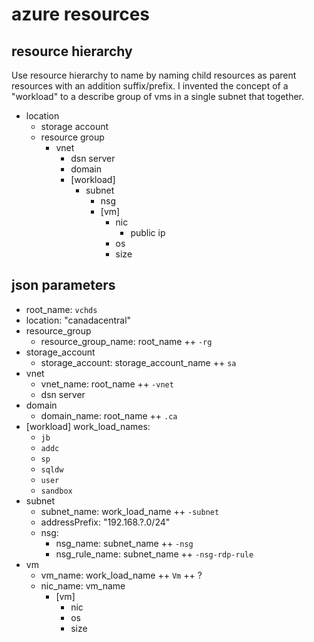 # azure resources

## resource hierarchy

Use resource hierarchy to name by naming child resources as parent resources with an addition suffix/prefix.
I invented the concept of a "workload" to a describe group of vms in a single subnet that together.

- location
  - storage account
  - resource group
    - vnet
      - dsn server
      - domain
      - [workload]
        - subnet
          - nsg
          - [vm]
            - nic
              - public ip
            - os
            - size



## json parameters

- root_name: `vchds`
- location: "canadacentral"
- resource_group
  - resource_group_name: root_name ++ `-rg`
- storage_account
  - storage_account: storage_account_name ++ `sa`
- vnet
  - vnet_name: root_name ++ `-vnet`
  - dsn server
- domain
  - domain_name: root_name ++ `.ca`
- [workload]
  work_load_names:
  - `jb`
  - `addc`
  - `sp`
  - `sqldw`
  - `user`
  - `sandbox`
- subnet
  - subnet_name: work_load_name ++ `-subnet`
  - addressPrefix: "192.168.?.0/24"
  - nsg:
    - nsg_name: subnet_name ++ `-nsg`
    - nsg_rule_name: subnet_name ++ `-nsg-rdp-rule`
- vm
  - vm_name: work_load_name ++ `Vm` ++ ?
  - nic_name: vm_name
      - [vm]
        - nic
        - os
        - size
